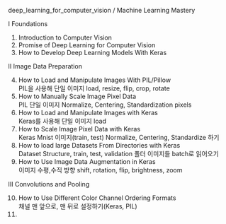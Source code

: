 deep_learning_for_computer_vision / Machine Learning Mastery  

I Foundations 

  1. Introduction to Computer Vision    
  2. Promise of Deep Learning for Computer Vision    
  3. How to Develop Deep Learning Models With Keras    

II Image Data Preparation  

  4. How to Load and Manipulate Images With PIL/Pillow   
  PIL을 사용해 단일 이미지 load, resize, flip, crop, rotate   
  5. How to Manually Scale Image Pixel Data   
  PIL 단일 이미지 Normalize, Centering, Standardization pixels    
  6. How to Load and Manipulate Images with Keras   
  Keras를 사용해 단일 이미지 load   
  7. How to Scale Image Pixel Data with Keras    
  Keras Mnist 이미지(train, test) Normalize, Centering, Standardize 하기
  8. How to load large Datasets From Directories with Keras      
  Dataset Structure, train, test, validation 폴더 이미지들 batch로 읽어오기   
  9. How to Use Image Data Augmentation in Keras   
  이미지 수평,수직 방향 shift, rotation, flip, brightness, zoom   
  
III Convolutions and Pooling    

  10. How to Use Different Color Channel Ordering Formats   
  채널 맨 앞으로, 맨 뒤로 설정하기(Keras, PIL)   
  11. 
  
